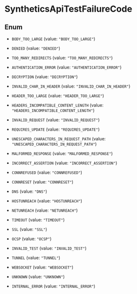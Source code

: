 # SyntheticsApiTestFailureCode

## Enum

- `BODY_TOO_LARGE` (value: `"BODY_TOO_LARGE"`)

- `DENIED` (value: `"DENIED"`)

- `TOO_MANY_REDIRECTS` (value: `"TOO_MANY_REDIRECTS"`)

- `AUTHENTICATION_ERROR` (value: `"AUTHENTICATION_ERROR"`)

- `DECRYPTION` (value: `"DECRYPTION"`)

- `INVALID_CHAR_IN_HEADER` (value: `"INVALID_CHAR_IN_HEADER"`)

- `HEADER_TOO_LARGE` (value: `"HEADER_TOO_LARGE"`)

- `HEADERS_INCOMPATIBLE_CONTENT_LENGTH` (value: `"HEADERS_INCOMPATIBLE_CONTENT_LENGTH"`)

- `INVALID_REQUEST` (value: `"INVALID_REQUEST"`)

- `REQUIRES_UPDATE` (value: `"REQUIRES_UPDATE"`)

- `UNESCAPED_CHARACTERS_IN_REQUEST_PATH` (value: `"UNESCAPED_CHARACTERS_IN_REQUEST_PATH"`)

- `MALFORMED_RESPONSE` (value: `"MALFORMED_RESPONSE"`)

- `INCORRECT_ASSERTION` (value: `"INCORRECT_ASSERTION"`)

- `CONNREFUSED` (value: `"CONNREFUSED"`)

- `CONNRESET` (value: `"CONNRESET"`)

- `DNS` (value: `"DNS"`)

- `HOSTUNREACH` (value: `"HOSTUNREACH"`)

- `NETUNREACH` (value: `"NETUNREACH"`)

- `TIMEOUT` (value: `"TIMEOUT"`)

- `SSL` (value: `"SSL"`)

- `OCSP` (value: `"OCSP"`)

- `INVALID_TEST` (value: `"INVALID_TEST"`)

- `TUNNEL` (value: `"TUNNEL"`)

- `WEBSOCKET` (value: `"WEBSOCKET"`)

- `UNKNOWN` (value: `"UNKNOWN"`)

- `INTERNAL_ERROR` (value: `"INTERNAL_ERROR"`)
